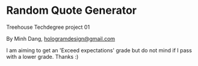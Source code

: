 # Random Quote Generator
 Treehouse Techdegree project 01

By Minh Dang, hologramdesign@gmail.com

I am aiming to get an 'Exceed expectations'
grade but do not mind if I pass with a
lower grade. Thanks :)
